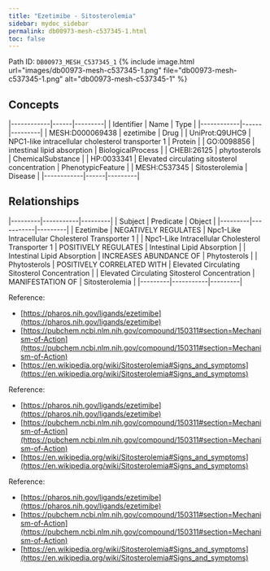 ```yaml
---
title: "Ezetimibe - Sitosterolemia"
sidebar: mydoc_sidebar
permalink: db00973-mesh-c537345-1.html
toc: false 
---
```



Path ID: `DB00973_MESH_C537345_1`
{% include image.html url="images/db00973-mesh-c537345-1.png" file="db00973-mesh-c537345-1.png" alt="db00973-mesh-c537345-1" %}

## Concepts

|------------|------|---------|
| Identifier | Name | Type    |
|------------|------|---------|
| MESH:D000069438 | ezetimibe | Drug |
| UniProt:Q9UHC9 | NPC1-like intracellular cholesterol transporter 1 | Protein |
| GO:0098856 | intestinal lipid absorption | BiologicalProcess |
| CHEBI:26125 | phytosterols | ChemicalSubstance |
| HP:0033341 | Elevated circulating sitosterol concentration | PhenotypicFeature |
| MESH:C537345 | Sitosterolemia | Disease |
|------------|------|---------|

## Relationships

|---------|-----------|---------|
| Subject | Predicate | Object  |
|---------|-----------|---------|
| Ezetimibe | NEGATIVELY REGULATES | Npc1-Like Intracellular Cholesterol Transporter 1 |
| Npc1-Like Intracellular Cholesterol Transporter 1 | POSITIVELY REGULATES | Intestinal Lipid Absorption |
| Intestinal Lipid Absorption | INCREASES ABUNDANCE OF | Phytosterols |
| Phytosterols | POSITIVELY CORRELATED WITH | Elevated Circulating Sitosterol Concentration |
| Elevated Circulating Sitosterol Concentration | MANIFESTATION OF | Sitosterolemia |
|---------|-----------|---------|

Reference: 
  - [https://pharos.nih.gov/ligands/ezetimibe](https://pharos.nih.gov/ligands/ezetimibe)
  - [https://pubchem.ncbi.nlm.nih.gov/compound/150311#section=Mechanism-of-Action](https://pubchem.ncbi.nlm.nih.gov/compound/150311#section=Mechanism-of-Action)
  - [https://en.wikipedia.org/wiki/Sitosterolemia#Signs_and_symptoms](https://en.wikipedia.org/wiki/Sitosterolemia#Signs_and_symptoms)

Reference: 
  - [https://pharos.nih.gov/ligands/ezetimibe](https://pharos.nih.gov/ligands/ezetimibe)
  - [https://pubchem.ncbi.nlm.nih.gov/compound/150311#section=Mechanism-of-Action](https://pubchem.ncbi.nlm.nih.gov/compound/150311#section=Mechanism-of-Action)
  - [https://en.wikipedia.org/wiki/Sitosterolemia#Signs_and_symptoms](https://en.wikipedia.org/wiki/Sitosterolemia#Signs_and_symptoms)

Reference: 
  - [https://pharos.nih.gov/ligands/ezetimibe](https://pharos.nih.gov/ligands/ezetimibe)
  - [https://pubchem.ncbi.nlm.nih.gov/compound/150311#section=Mechanism-of-Action](https://pubchem.ncbi.nlm.nih.gov/compound/150311#section=Mechanism-of-Action)
  - [https://en.wikipedia.org/wiki/Sitosterolemia#Signs_and_symptoms](https://en.wikipedia.org/wiki/Sitosterolemia#Signs_and_symptoms)
